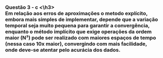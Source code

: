 <h3> Questão 3 - c <\h3>
<br> Em relação aos erros de aproximações o metodo explícito, embora mais simples de implementar, depende que a variação temporal
    seja muito pequena para garantir a convergência, enquanto o método implícito que exige operações da ordem maior (N³) pode ser 
    realizado com maiores espaços de tempo (nessa caso 10x maior), convergindo com mais facilidade, onde deve-se atentar pelo
    acurácia dos dados.
